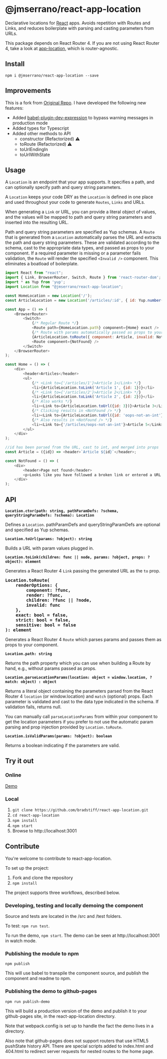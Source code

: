 # @jmserrano/react-app-location

Declarative locations for <a href="https://facebook.github.io/react">React</a> apps. Avoids repetition with Routes and Links, and reduces boilerplate with parsing and casting parameters from URLs.

This package depends on React Router 4. If you are not using React Router 4, take a look at [app-location](https://github.com/bradstiff/app-location), which is router-agnostic.


## Install
`npm i @jmserrano/react-app-location --save`

## Improvements
This is a fork from [Original Repo](https://github.com/bradstiff/react-app-location). I have developed the following new features:
* Added [babel-plugin-dev-expression](https://www.npmjs.com/package/babel-plugin-dev-expression) to bypass warning messages in production mode
* Added types for Typescript
* Added other methods to API
    * constructor (Refactorized) :warning:
    * toRoute (Refactorized) :warning:
    * toUrlEndingIn
    * toUrlWithState

## Usage
A `Location` is an endpoint that your app supports.  It specifies a path, and can optionally specify path and query string parameters. 

A `Location` keeps your code DRY as the `Location` is defined in one place and used throughout your code to generate `Routes`, `Links` and URLs. 

When generating a `Link` or URL, you can provide a literal object of values, and the values will be mapped to path and query string parameters and inserted into the resulting URL.

Path and query string parameters are specified as Yup schemas. A `Route` that is generated from a `Location` automatically parses the URL and extracts 
the path and query string parameters. These are validated according to the schema, cast to the appropriate data types, and passed as props to your 
component.  If a required parameter is missing or a parameter fails validation, the `Route` will render the specified `<Invalid />` component. 
This eliminates a boatload of boilerplate.

```javascript
import React from "react";
import { Link, BrowserRouter, Switch, Route } from 'react-router-dom';
import * as Yup from 'yup';
import Location from "@jmserrano/react-app-location";

const HomeLocation = new Location('/');
const ArticleLocation = new Location('/articles/:id', { id: Yup.number().integer().positive().required() });

const App = () => (
    <BrowserRouter>
        <Switch>
            {/* Regular Route */}
            <Route path={HomeLocation.path} component={Home} exact />
            {/* Route with params automatically passed as props to your component */}
            {ArticleLocation.toRoute({ component: Article, invalid: NotFound }, true)}
            <Route component={NotFound} />
        </Switch>
    </BrowserRouter>
);

const Home = () => (
    <div>
        <header>Articles</header>
        <ul>
            {/* <Link to={'/articles/1'}>Article 1</Link> */}
            <li>{ArticleLocation.toLink('Article 1', {id: 1})}</li>
            {/* <Link to={'/articles/2'}>Article 2</Link> */} 
            <li>{ArticleLocation.toLink('Article 2', {id: 2})}</li> 
            {/* Also works */}
            <li><Link to={ArticleLocation.toUrl({id: 3})}>Article 3</Link></li>  
            {/* Clicking results in <NotFound /> */}
            <li><Link to={ArticleLocation.toUrl({id: 'oops-not-an-int'})}>Article 4</Link></li>  
            {/* Also results in <NotFound /> */}
            <li><Link to={'/articles/oops-not-an-int'}>Article 5</Link></li>  
        </ul>
    </div>
);

//id has been parsed from the URL, cast to int, and merged into props
const Article = ({id}) => <header>`Article ${id}`</header>;

const NotFound = () => (
    <div>
        <header>Page not found</header>
        <p>Looks like you have followed a broken link or entered a URL that does not exist on this site.</p>
    </div>
);
```

## API
**`Location.ctor(path: string, pathParamDefs: ?schema, queryStringParamDefs: ?schema): Location`**

Defines a `Location`. pathParamDefs and queryStringParamDefs are optional and specified as Yup schemas.

**`Location.toUrl(params: ?object): string`**

Builds a URL with param values plugged in.

**`Location.toLink(children: func || node, params: ?object, props: ?object): element`**

Generates a React Router 4 `Link` passing the generated URL as the `to` prop.

<pre><strong>Location.toRoute(
	renderOptions: {
		component: ?func, 
		render: ?func, 
		children: ?func || ?node, 
		invalid: func
	}, 
	exact: bool = false, 
	strict: bool = false, 
	sensitive: bool = false
): element</strong></pre>

Generates a React Router 4 `Route` which parses params and passes them as props to your component. 

**`Location.path: string`**

Returns the path property which you can use when building a Route by hand, e.g., without params passed as props.

**`Location.parseLocationParams(location: object = window.location, ?match: object) : object`**

Returns a literal object containing the parameters parsed from the React Router 4 `location` (or window.location) and `match` (optional) props. Each parameter is validated and cast to the data type indicated in the schema. If validation fails, returns null.

You can manually call `parseLocationParams` from within your component to get the location parameters if you prefer to not use the automatic param parsing and prop injection provided by `Location.toRoute`.

**`Location.isValidParams(params: ?object): boolean`**

Returns a boolean indicating if the parameters are valid.

## Try it out
### Online
[Demo](https://bradstiff.github.io/react-app-location/)

### Local
1. `git clone https://github.com/bradstiff/react-app-location.git`
2. `cd react-app-location`
3. `npm install`
4. `npm start`
5. Browse to http://localhost:3001

## Contribute
You're welcome to contribute to react-app-location.

To set up the project:

1.  Fork and clone the repository
2.  `npm install`

The project supports three workflows, described below.

### Developing, testing and locally demoing the component
Source and tests are located in the /src and /test folders.  

To test: `npm run test`.

To run the demo, `npm start`.  The demo can be seen at http://localhost:3001 in watch mode.

### Publishing the module to npm
`npm publish`

This will use babel to transpile the component source, and publish the component and readme to npm.

### Publishing the demo to github-pages
`npm run publish-demo`

This will build a production version of the demo and publish it to your github-pages site, in the react-app-location directory. 

Note that webpack.config is set up to handle the fact the demo lives in a directory.

Also note that github-pages does not support routers that use HTML5 pushState history API.  There are special scripts added to index.html and 404.html to redirect server requests for nested routes to the home page.